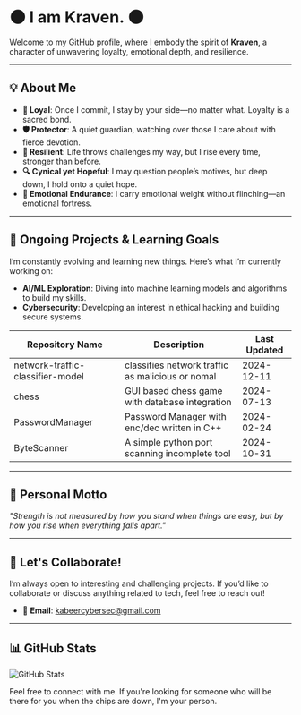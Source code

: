 # 🌑 **I am Kraven.** 🌑

Welcome to my GitHub profile, where I embody the spirit of **Kraven**, a character of unwavering loyalty, emotional depth, and resilience.  

---

## 💡 **About Me**

- **🤝 Loyal**: Once I commit, I stay by your side—no matter what. Loyalty is a sacred bond.  
- **🛡️ Protector**: A quiet guardian, watching over those I care about with fierce devotion.  
- **💪 Resilient**: Life throws challenges my way, but I rise every time, stronger than before.  
- **🔍 Cynical yet Hopeful**: I may question people’s motives, but deep down, I hold onto a quiet hope.  
- **🧱 Emotional Endurance**: I carry emotional weight without flinching—an emotional fortress.  

---
 


## 🚀 **Ongoing Projects & Learning Goals**
I’m constantly evolving and learning new things. Here’s what I’m currently working on:

- **AI/ML Exploration**: Diving into machine learning models and algorithms to build my skills.
- **Cybersecurity**: Developing an interest in ethical hacking and building secure systems.

| Repository Name                  | Description                                     | Last Updated        |
|----------------------------------|-------------------------------------------------|---------------------|
| network-traffic-classifier-model | classifies network traffic as malicious or nomal| 2024-12-11          |
| chess                            | GUI based chess game with database integration  | 2024-07-13          |
| PasswordManager                  | Password Manager with enc/dec written in C++    | 2024-02-24          |
| ByteScanner                      | A simple python port scanning incomplete tool   | 2024-10-31          |


---

## 📝 **Personal Motto**
_"Strength is not measured by how you stand when things are easy, but by how you rise when everything falls apart."_

---

## 🤝 **Let's Collaborate!**
I’m always open to interesting and challenging projects. If you’d like to collaborate or discuss anything related to tech, feel free to reach out!
- 📧 **Email**: [kabeercybersec@gmail.com](mailto:your.email@example.com)

---

## 📊 **GitHub Stats**
![GitHub Stats](https://github-readme-stats.vercel.app/api?username=0kraven&show_icons=true&hide_title=true&hide=prs)


Feel free to connect with me. If you're looking for someone who will be there for you when the chips are down, I'm your person.
